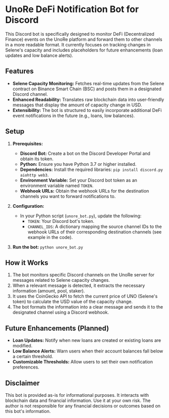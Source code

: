 # UnoRe DeFi Notification Bot for Discord

This Discord bot is specifically designed to monitor DeFi (Decentralized Finance) events on the UnoRe platform and forward them to other channels in a more readable format. It currently focuses on tracking changes in Selene's capacity and includes placeholders for future enhancements (loan updates and low balance alerts).

## Features

* **Selene Capacity Monitoring:**  Fetches real-time updates from the Selene contract on Binance Smart Chain (BSC) and posts them in a designated Discord channel.
* **Enhanced Readability:** Translates raw blockchain data into user-friendly messages that display the amount of capacity change in USD.
* **Extensibility:** The bot is structured to easily incorporate additional DeFi event notifications in the future (e.g., loans, low balances).

## Setup

1. **Prerequisites:**
   - **Discord Bot:** Create a bot on the Discord Developer Portal and obtain its token.
   - **Python:** Ensure you have Python 3.7 or higher installed.
   - **Dependencies:** Install the required libraries: `pip install discord.py aiohttp web3`.
   - **Environment Variable:** Set your Discord bot token as an environment variable named `TOKEN`.
   - **Webhook URLs:** Obtain the webhook URLs for the destination channels you want to forward notifications to.

2. **Configuration:**
   - In your Python script (`unore_bot.py`), update the following:
     - `TOKEN`: Your Discord bot's token.
     - `CHANNEL_IDS`: A dictionary mapping the source channel IDs to the webhook URLs of their corresponding destination channels (see example in the code).

3. **Run the bot:** `python unore_bot.py` 

## How it Works

1. The bot monitors specific Discord channels on the UnoRe server for messages related to Selene capacity changes.
2. When a relevant message is detected, it extracts the necessary information (amount, pool, staker).
3. It uses the CoinGecko API to fetch the current price of UNO (Selene's token) to calculate the USD value of the capacity change.
4. The bot formats the information into a clear message and sends it to the designated channel using a Discord webhook.

## Future Enhancements (Planned)

- **Loan Updates:** Notify when new loans are created or existing loans are modified.
- **Low Balance Alerts:**  Warn users when their account balances fall below a certain threshold.
- **Customizable Thresholds:** Allow users to set their own notification preferences.

## Disclaimer

This bot is provided as-is for informational purposes. It interacts with blockchain data and financial information. Use it at your own risk. The author is not responsible for any financial decisions or outcomes based on this bot's information.
